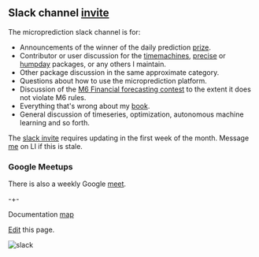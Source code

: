 ## Slack channel [invite](https://join.slack.com/t/microprediction/shared_invite/zt-1v75dalqa-NCFgWELgtjDAOGffC_wOOQ)

The microprediction slack channel is for:

 - Announcements of the winner of the daily prediction [prize](https://microprediction.github.io/microprediction/prizes.html).
 - Contributor or user discussion for the [timemachines](https://github.com/microprediction/timemachines), [precise](https://github.com/microprediction/precise) or [humpday](https://github.com/microprediction/humpday) packages, or any others I maintain. 
 - Other package discussion in the same approximate category. 
 - Questions about how to use the microprediction platform.
 - Discussion of the [M6 Financial forecasting contest](https://m6competition.com/Leaderboard) to the extent it does not violate M6 rules. 
 - Everything that's wrong about my [book](https://github.com/microprediction/building_an_open_ai_network/issues).
 - General discussion of timeseries, optimization, autonomous machine learning and so forth.   

The [slack invite](https://join.slack.com/t/microprediction/shared_invite/zt-1v75dalqa-NCFgWELgtjDAOGffC_wOOQ) requires
updating in the first week of the month. Message [me](https://www.linkedin.com/in/petercotton/) on LI if this is stale. 

### Google Meetups

There is also a weekly Google [meet](https://microprediction.github.io/microprediction/meet.html).

-+-

Documentation [map](https://microprediction.github.io/microprediction/map.html)

[Edit](https://github.com/microprediction/microprediction/blob/master/docs/slack.md) this page. 


![slack](/microprediction/assets/images/slack.png)



 
